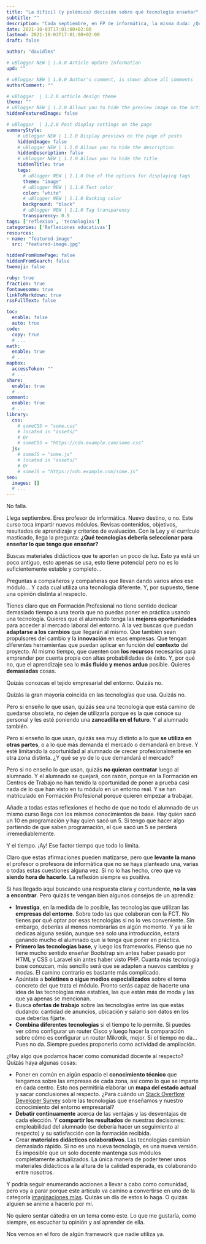 ```yaml
---
title: "La difícil (y polémica) decisión sobre qué tecnología enseñar"
subtitle: ""
description: "Cada septiembre, en FP de informática, la misma duda: ¿Qué tecnologías son las más adecuadas para enseñar en el módulo?"
date: 2021-10-03T17:01:00+02:00
lastmod: 2021-10-03T17:01:00+02:00
draft: false

author: "davidlms"

# uBlogger NEW | 1.0.0 Article Update Information
upd: ""

# uBlogger NEW | 1.0.0 Author's comment, is shown above all comments
authorComment: ""

# uBlogger  | 1.2.0 article design theme
theme: ""
# uBlogger NEW | 1.2.0 Allows you to hide the preview image on the article page
hiddenFeaturedImage: false

# uBlogger  | 1.2.0 Post display settings on the page
summaryStyle:
    # uBlogger NEW | 1.1.0 Display previews on the page of posts
    hiddenImage: false
    # uBlogger NEW | 1.1.0 Allows you to hide the description
    hiddenDescription: false
    # uBlogger NEW | 1.1.0 Allows you to hide the title
    hiddenTitle: true
    tags:
      # uBlogger NEW | 1.1.0 One of the options for displaying tags
      theme: "image"
      # uBlogger NEW | 1.1.0 Text color
      color: "white"
      # uBlogger NEW | 1.1.0 Backing color
      background: "black"
      # uBlogger NEW | 1.1.0 Tag transparency
      transparency: 0.9
tags: ['reflexion', 'tecnologias']
categories: ['Reflexiones educativas']
resources:
- name: "featured-image"
  src: "featured-image.jpg"

hiddenFromHomePage: false
hiddenFromSearch: false
twemoji: false

ruby: true
fraction: true
fontawesome: true
linkToMarkdown: true
rssFullText: false

toc:
  enable: false
  auto: true
code:
  copy: true
  # ...
math:
  enable: true
  # ...
mapbox:
  accessToken: ""
  # ...
share:
  enable: true
  # ...
comment:
  enable: true
  # ...
library:
  css:
    # someCSS = "some.css"
    # located in "assets/"
    # Or
    # someCSS = "https://cdn.example.com/some.css"
  js:
    # someJS = "some.js"
    # located in "assets/"
    # Or
    # someJS = "https://cdn.example.com/some.js"
seo:
  images: []
  # ...
---
```


No falla.

Llega septiembre. Eres profesor de informática. Nuevo destino, o no. Este curso toca impartir nuevos módulos. Revisas contenidos, objetivos, resultados de aprendizaje y criterios de evaluación. Con la Ley y el currículo masticado, llega la pregunta: **¿Qué tecnologías debería seleccionar para enseñar lo que tengo que enseñar?**

Buscas materiales didácticos que te aporten un poco de luz. Esto ya está un poco antiguo, esto apenas se usa, esto tiene potencial pero no es lo suficientemente estable y completo... 

Preguntas a compañeros y compañeras que llevan dando varios años ese módulo... Y cada cual utiliza una tecnología diferente. Y, por supuesto, tiene una opinión distinta al respecto.

Tienes claro que en Formación Profesional no tiene sentido dedicar demasiado tiempo a una teoría que no puedas poner en práctica usando una tecnología. Quieres que el alumnado tenga las **mejores oportunidades** para acceder al mercado laboral del entorno. A la vez buscas que puedan **adaptarse a los cambios** que llegarán al mismo. Que también sean propulsores del cambio y la **innovación** en esas empresas. Que tengan diferentes herramientas que puedan aplicar en función del **contexto** del proyecto. Al mismo tiempo, que cuenten con **los recursos** necesarios para emprender por cuenta propia con altas probabilidades de éxito. Y, por qué no, que el aprendizaje sea lo **más fluido y menos arduo** posible. Quieres **demasiadas** cosas.

Quizás conozcas el tejido empresarial del entorno. Quizás no.

Quizás la gran mayoría coincida en las tecnologías que usa. Quizás no.

Pero si enseño lo que usan, quizás sea una tecnología que está camino de quedarse obsoleta, no dejen de utilizarla porque es la que conoce su personal y les esté poniendo una **zancadilla en el futuro**. Y al alumnado también.

Pero si enseño lo que usan, quizás sea muy distinto a lo que **se utiliza en otras partes**, o a lo que más demanda el mercado o demandará en breve. Y esté limitando la oportunidad al alumnado de crecer profesionalmente en otra zona distinta. ¿Y qué se yo de lo que demandará el mercado?

Pero si no enseño lo que usan, quizás **no quieran contratar** luego al alumnado. Y el alumnado se quejará, con razón, porque en la Formación en Centros de Trabajo no han tenido la oportunidad de poner a prueba casi nada de lo que han visto en tu módulo en un entorno real. Y se han matriculado en Formación Profesional porque quieren empezar a trabajar.

Añade a todas estas reflexiones el hecho de que no todo el alumnado de un mismo curso llega con los mismos conocimientos de base. Hay quien sacó un 10 en programación y hay quien sacó un 5. Si tengo que hacer algo partiendo de que saben programación, el que sacó un 5 se perderá irremediablemente.

Y el tiempo. ¡Ay! Ese factor tiempo que todo lo limita.

Claro que estas afirmaciones pueden matizarse, pero que **levante la mano** el profesor o profesora de informática que no se haya planteado una, varias o todas estas cuestiones alguna vez. Si no lo has hecho, creo que va **siendo hora de hacerlo**. La reflexión siempre es positiva.

Si has llegado aquí buscando una respuesta clara y contundente, **no la vas a encontrar**. Pero quizás te vengan bien algunos consejos de un aprendiz:

- **Investiga**, en la medida de lo posible, las tecnologías que utilizan las **empresas del entorno**. Sobre todo las que colaboran con la FCT. No tienes por qué optar por esas tecnologías si no lo ves conveniente. Sin embargo, deberías al menos nombrarlas en algún momento. Y ya si le dedicas alguna sesión, aunque sea solo una introducción, estará ganando mucho el alumnado que la tenga que poner en práctica.
- **Primero las tecnologías base**, y luego los frameworks. Pienso que no tiene mucho sentido enseñar Bootstrap sin antes haber pasado por HTML y CSS o Laravel sin antes haber visto PHP. Cuanta más tecnología base conozcan, más sencillo será que se adapten a nuevos cambios y modas. El camino contrario es bastante más complicado.
- Apúntate a **boletines o sigue medios especializados** sobre el tema concreto del que trata el módulo. Pronto serás capaz de hacerte una idea de las tecnologías más estables, las que están más de moda y las que ya apenas se mencionan.
- Busca **ofertas de trabajo** sobre las tecnologías entre las que estás dudando: cantidad de anuncios, ubicación y salario son datos en los que deberías fijarte.
- **Combina diferentes tecnologías** si el tiempo te lo permite. Si puedes ver cómo configurar un router Cisco y luego hacer la comparación sobre cómo es configurar un router Mikrotik, mejor. Si el tiempo no da... Pues no da. Siempre puedes proponerlo como actividad de ampliación.

¿Hay algo que podamos hacer como comunidad docente al respecto? Quizás haya algunas cosas:

- Poner en común en algún espacio el **conocimiento técnico** que tengamos sobre las empresas de cada zona, así como lo que se imparte en cada centro. Esto nos permitiría elaborar un **mapa del estado actual** y sacar conclusiones al respecto. ¿Para cuándo un [Stack Overflow Developer Survey](https://insights.stackoverflow.com/survey/2020) sobre las tecnologías que enseñamos y nuestro conocimiento del entorno empresarial?
- **Debatir continuamente** acerca de las ventajas y las desventajas de cada elección. Y **compartir los resultados** de nuestras decisiones: empleabilidad del alumnado (se debería hacer un seguimiento al respecto) y su satisfacción con la formación recibida.
- Crear **materiales didácticos colaborativos**. Las tecnologías cambian demasiado rápido. Si no es una nueva tecnología, es una nueva versión. Es imposible que un solo docente mantenga sus módulos completamente actualizados. La única manera de poder tener unos materiales didácticos a la altura de la calidad esperada, es colaborando entre nosotros.

Y podría seguir enumerando acciones a llevar a cabo como comunidad, pero voy a parar porque este artículo va camino a convertirse en uno de la categoría [imaginaciones mías](https://davidlms.com/categories/imaginaciones-m%C3%ADas/). Quizás un día de estos lo haga. O quizás alguien se anime a hacerlo por mí.

No quiero sentar cátedra en un tema como este. Lo que me gustaría, como siempre, es escuchar tu opinión y así aprender de ella.

Nos vemos en el foro de algún framework que nadie utiliza ya.